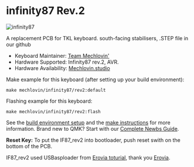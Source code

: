 # infinity87 Rev.2

![infinity87](https://i.imgur.com/pgtvUTrl.png)

A replacement PCB for TKL keyboard. south-facing stabilisers, .STEP file in our github

* Keyboard Maintainer: [Team Mechlovin'](https://github.com/mechlovin)
* Hardware Supported: Infinity87 rev.2, AVR.
* Hardware Availability: [Mechlovin.studio](https://mechlovin.studio)

Make example for this keyboard (after setting up your build environment):

    make mechlovin/infinity87/rev2:default

Flashing example for this keyboard:

    make mechlovin/infinity87/rev2:flash

See the [build environment setup](https://docs.qmk.fm/#/getting_started_build_tools) and the [make instructions](https://docs.qmk.fm/#/getting_started_make_guide) for more information. Brand new to QMK? Start with our [Complete Newbs Guide](https://docs.qmk.fm/#/newbs).

**Reset Key:** To put the IF87_rev2 into bootloader, push reset swith on the bottom of the PCB.

IF87_rev2 used USBasploader from [Erovia toturial](https://erovia.github.io/posts/thk/#bootloader), thank you [Erovia](https://github.com/Erovia).